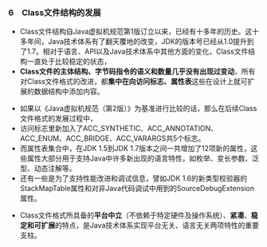 ### 6　Class文件结构的发展
>
- Class文件结构自Java虚拟机规范第1版订立以来，已经有十多年的历史。这十多年间，Java技术体系有了翻天覆地的改变，JDK的版本号已经从1.0提升到了1.7。相对于语言、API以及Java技术体系中其他方面的变化，Class文件结构一直处于比较稳定的状态，
- **Class文件的主体结构、字节码指令的语义和数量几乎没有出现过变动**，所有对Class文件格式的改进，都**集中在向访问标志、属性表**这些在设计上就可扩展的数据结构中添加内容。
>
- 如果以《Java虚拟机规范（第2版）》为基准进行比较的话，那么在后续Class文件格式的发展过程中，
- 访问标志里新加入了ACC_SYNTHETIC、ACC_ANNOTATION、ACC_ENUM、ACC_BRIDGE、ACC_VARARGS共5个标志。
- 而属性表集合中，在JDK 1.5到JDK 1.7版本之间一共增加了12项新的属性，这些属性大部分用于支持Java中许多新出现的语言特性，如枚举、变长参数、泛型、动态注解等。
- 还有一些是为了支持性能改进和调试信息，譬如JDK 1.6的新类型校验器的StackMapTable属性和对非Java代码调试中用到的SourceDebugExtension属性。
>
- Class文件格式所具备的**平台中立**（不依赖于特定硬件及操作系统）、**紧凑**、**稳定和可扩展**的特点，是Java技术体系实现平台无关、语言无关两项特性的重要支柱。
>








